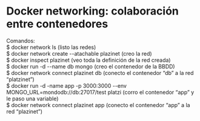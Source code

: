 # Docker networking: colaboración entre contenedores

Comandos:  
$ docker network ls (listo las redes)  
$ docker network create --atachable plazinet (creo la red)  
$ docker inspect plazinet (veo toda la definición de la red creada)  
$ docker run -d --name db mongo (creo el contenedor de la BBDD)  
$ docker network connect plazinet db (conecto el contenedor “db” a la red “platzinet”)  
$ docker run -d -name app -p 3000:3000 --env MONGO_URL=mondodb://db:27017/test platzi (corro el contenedor “app” y le paso una variable)  
$ docker network connect plazinet app (conecto el contenedor “app” a la red “plazinet”)